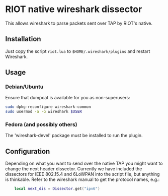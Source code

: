 # RIOT native wireshark dissector
This allows wireshark to parse packets sent over TAP by RIOT's native.

## Installation
Just copy the script ``riot.lua`` to ``$HOME/.wireshark/plugins`` and restart
Wireshark.

## Usage
### Debian/Ubuntu
Ensure that dumpcat is available for you as non-superusers:

```bash
sudo dpkg-reconfigure wireshark-common
sudo usermod -a -G wireshark $USER
```

### Fedora (and possibly others)
The 'wireshark-devel' package must be installed to run the plugin.

## Configuration
Depending on what you want to send over the native TAP you might want to change
the next header dissector. Currently we have included the dissectors for 
IEEE 802.15.4 and 6LoWPAN into the script file, but anything is thinkable.
Refer to the wireshark manual to get the protocol names, e.g.:

```lua
    local next_dis = Dissector.get("ipv6")
```
